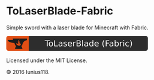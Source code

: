 # ToLaserBlade-Fabric

Simple sword with a laser blade for Minecraft with Fabric.

[![ToLaserBlade (Fabric) - CurseForge](https://raw.githubusercontent.com/Iunius118/ToLaserBlade-Fabric/main/docs/media/tolaserblade-fabric_cf_badge.svg)](https://www.curseforge.com/minecraft/mc-mods/tolaserblade-fabric)

Licensed under the MIT License.

&copy; 2016 Iunius118.
